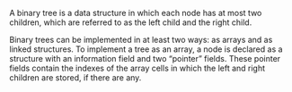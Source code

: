 A binary tree is a data structure in which each node has at most two children, which are referred to as the left child and the right child.

Binary trees can be implemented in at least two ways: as arrays and as linked structures. To implement a tree as an array, a node is declared as a structure with an information field and two “pointer” fields. These pointer fields contain the indexes of the array cells in which the left and right children are stored, if there are any.
